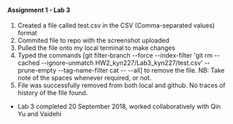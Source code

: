 #### Assignment 1 - Lab 3
1. Created a file called test.csv in the CSV (Comma-separated values) format
2. Commited file to repo with the screenshot uploaded 
3. Pulled the file onto my local terminal to make changes
4. Typed the commands [git filter-branch --force --index-filter 'git rm --cached --ignore-unmatch HW2_kyn227/Lab3_kyn227/test.csv' --prune-empty --tag-name-filter cat -- --all] to remove the file. NB: Take note of the spaces whenever required, or not. 
5. File was successfully removed from both local and github. No traces of history of the file found.

- Lab 3 completed 20 September 2018, worked collaboratively with Qin Yu and Vaidehi 

